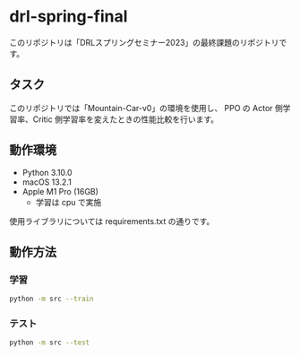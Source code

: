 # drl-spring-final

このリポジトリは「DRLスプリングセミナー2023」の最終課題のリポジトリです。

## タスク

このリポジトリでは「Mountain-Car-v0」の環境を使用し、
PPO の Actor 側学習率、Critic 側学習率を変えたときの性能比較を行います。

## 動作環境

  - Python 3.10.0
  - macOS 13.2.1
  - Apple M1 Pro (16GB)
    - 学習は cpu で実施 

使用ライブラリについては requirements.txt の通りです。

## 動作方法

### 学習

```bash
python -m src --train
```

### テスト

```bash
python -m src --test
```

